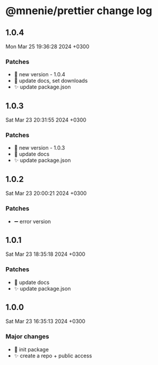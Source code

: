 # @mnenie/prettier change log

## 1.0.4

Mon Mar 25 19:36:28 2024 +0300

### Patches

- 🔖 new version - 1.0.4
- 📝 update docs, set downloads
- ✨ update package.json

## 1.0.3

Sat Mar 23 20:31:55 2024 +0300

### Patches

- 🔖 new version - 1.0.3
- 📝 update docs
- ✨ update package.json


## 1.0.2

Sat Mar 23 20:00:21 2024 +0300

### Patches

- ➖ error version


## 1.0.1

Sat Mar 23 18:35:18 2024 +0300

### Patches

- 📝 update docs
- ✨ update package.json

## 1.0.0

Sat Mar 23 16:35:13 2024 +0300

### Major changes

- 🎉 init package
- ✨ create a repo + public access